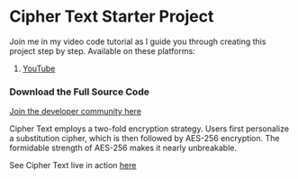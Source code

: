 # Cipher Text Starter Project

Join me in my video code tutorial as I guide you through creating this project step by step. Available on these platforms:
1. [YouTube](https://youtu.be/dec_kucIw0s)


### Download the Full Source Code
[Join the developer community here](https://www.patreon.com/posts/cipher-text-html-115649500)

Cipher Text employs a two-fold encryption strategy. Users first personalize a substitution cipher, which is then followed by AES-256 encryption. The formidable strength of AES-256 makes it nearly unbreakable.

See Cipher Text live in action [here](https://www.jonathan-gillman.com/cipher-text.html)